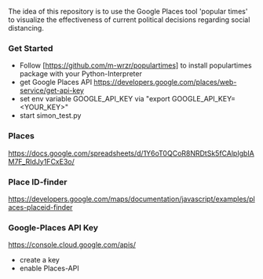 The idea of this repository is to use the Google Places tool 'popular times' to visualize the effectiveness of current political decisions regarding social distancing. 


### Get Started
 - Follow [https://github.com/m-wrzr/populartimes] to install populartimes package with your Python-Interpreter
 - get Google Places API https://developers.google.com/places/web-service/get-api-key
 - set env variable GOOGLE_API_KEY via "export GOOGLE_API_KEY=<YOUR_KEY>"
 - start simon_test.py

### Places 
https://docs.google.com/spreadsheets/d/1Y6oT0QCoR8NRDtSk5fCAlpIgbIAM7F_RIdJy1FCxE3o/

### Place ID-finder 
https://developers.google.com/maps/documentation/javascript/examples/places-placeid-finder

### Google-Places API Key
https://console.cloud.google.com/apis/
 - create a key
 - enable Places-API

